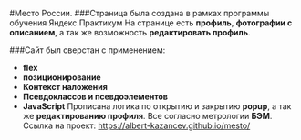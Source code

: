 #Место России. 
###Cтраница была создана в рамках программы обучения Яндекс.Практикум
На странице есть **профиль**, **фотографии с описанием**, а так же возможность **редактировать профиль**.

###Сайт был сверстан с применением: 
+ **flex**
+ **позиционирование**
+ **Контекст наложения**
+ **Псевдоклассов и псевдоэлементов**
+ **JavaScript**
Прописана логика по открытию и закрытию **popup**, а так же **редактированию профиля**.
Все согласно метрологии **БЭМ**.
Ссылка на проект: https://albert-kazancev.github.io/mesto/
